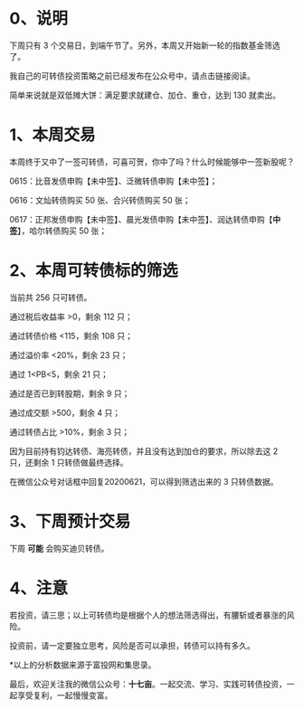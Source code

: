 # 0、说明

下周只有 3 个交易日，到端午节了。另外，本周又开始新一轮的指数基金筛选了。

我自己的可转债投资策略之前已经发布在公众号中，请点击链接阅读。

简单来说就是双低摊大饼：满足要求就建仓、加仓、重仓，达到 130 就卖出。

# 1、本周交易

本周终于又中了一签可转债，可喜可贺，你中了吗？什么时候能够中一签新股呢？

0615：比音发债申购【未中签】、泛微转债申购【未中签】；

0616：文灿转债购买 50 张、合兴转债购买 50 张；

0617：正邦发债申购【未中签】、晨光发债申购【未中签】、润达转债申购【**中签**】，哈尔转债购买 50 张；

# 2、本周可转债标的筛选

当前共 256 只可转债。

通过税后收益率 >0，剩余 112 只；

通过转债价格 <115，剩余 108 只；

通过溢价率 <20%，剩余 23 只；

通过 1<PB<5，剩余 21 只；

通过是否已到转股期，剩余 9 只；

通过成交额 >500，剩余 4 只；

通过转债占比 >10%，剩余 3 只；

因为目前持有钧达转债、海亮转债，并且没有达到加仓的要求，所以除去这 2 只，还剩余 1 只转债做最终选择。

在微信公众号对话框中回复20200621，可以得到筛选出来的 3 只转债数据。

# 3、下周预计交易

下周 **可能** 会购买迪贝转债。

# 4、注意

若投资，请三思；以上可转债均是根据个人的想法筛选得出，有腰斩或者暴涨的风险。

投资前，请一定要独立思考，风险是否可以承担，转债可以持有多久。

*以上的分析数据来源于富投网和集思录。

最后，欢迎关注我的微信公众号：**十七亩**。一起交流、学习、实践可转债投资，一起享受复利，一起慢慢变富。